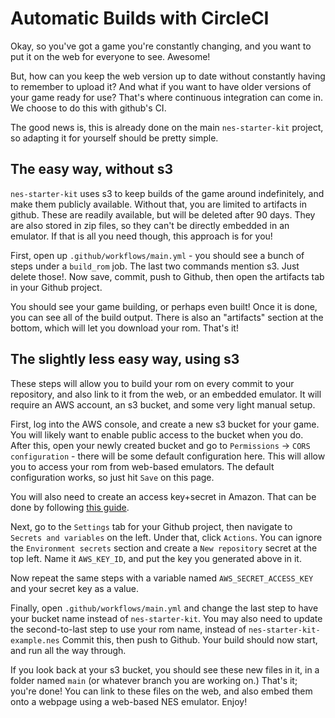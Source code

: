 # Automatic Builds with CircleCI

Okay, so you've got a game you're constantly changing, and you want to put it on the web for everyone to see. Awesome!

But, how can you keep the web version up to date without constantly having to remember to upload it? And what if you
want to have older versions of your game ready for use? That's where continuous integration can come in. We choose
to do this with github's CI.

The good news is, this is already done on the main `nes-starter-kit` project, so adapting it for yourself should be pretty
simple. 

## The easy way, without s3

`nes-starter-kit` uses s3 to keep builds of the game around indefinitely, and make them publicly available. Without
that, you are limited to artifacts in github. These are readily available, but will be deleted after 90 days. They
are also stored in zip files, so they can't be directly embedded in an emulator.
 If that is all you need though, this approach is for you!

First, open up `.github/workflows/main.yml` - you should see a bunch of steps under a `build_rom` job. The last two
commands mention s3. Just delete those!. Now save, commit, push to Github, then open the artifacts tab in your 
Github project.

You should see your game building, or perhaps even built! Once it is done, you can see all of the
build output. There is also an "artifacts" section at the bottom, which will let you download your rom. That's it!

## The slightly less easy way, using s3

These steps will allow you to build your rom on every commit to your repository, and also link to it from the 
web, or an embedded emulator. It will require an AWS account, an s3 bucket, and some very light manual setup.

First, log into the AWS console, and create a new s3 bucket for your game. You will likely want to enable public
access to the bucket when you do. After this, open your newly created bucket and go to 
`Permissions` -> `CORS configuration` - there will be some default configuration here. This will allow you to
access your rom from web-based emulators. The default configuration works, so just hit `Save` on this page. 

You will also need to create an access key+secret in Amazon. That can be done by following 
[this guide](https://aws.amazon.com/premiumsupport/knowledge-center/create-access-key/). 

Next, go to the `Settings` tab for your Github project, then navigate to `Secrets and variables` on the left.
Under that, click `Actions`. You can ignore the `Environment secrets` section and create a `New repository` secret
at the top left. Name it `AWS_KEY_ID`, and put the key you generated above in it. 

Now repeat the same steps with a variable named `AWS_SECRET_ACCESS_KEY` and your secret key as a value. 

Finally, open `.github/workflows/main.yml` and change the last step to have your bucket name instead of `nes-starter-kit`.
You may also need to update the second-to-last step to use your rom name, instead of `nes-starter-kit-example.nes` 
Commit this, then push to Github. Your build should now start, and run all the way through.

If you look back at your s3 bucket, you should see these new files in it, in a folder named `main` (or
whatever branch you are working on.) That's it; you're done! You can link to these files on the web, and also
embed them onto a webpage using a web-based NES emulator. Enjoy!

